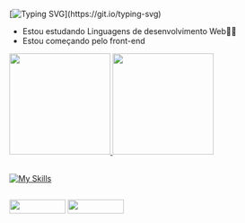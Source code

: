 
[![Typing SVG](https://readme-typing-svg.demolab.com?font=Fira+Code&duration=3500&pause=1000&background=FF25B900&width=435&lines=Ol%C3%A1!+Seja+muito+bem-vindo(a)!+~(%CB%98%E2%96%BE%CB%98~);Me+chamo+Lucas%2C+muito+prazer!;Sou+de+Campinas+-+SP;Se+desejar%2C+entre+em+contato+comigo+)](https://git.io/typing-svg)

- Estou estudando Linguagens de desenvolvimento Web👨‍💻
- Estou começando pelo front-end
          

 <div>
   <a href="https://github.com/LucasERMachado">
   <img height="180em" src="https://github-readme-stats.vercel.app/api?username=LucasERMachado&show_icons=true&theme=tokyonight&include_all_commits=true&count_private=true"/>
   <img height="180em" src="https://github-readme-stats.vercel.app/api/top-langs/?username=LucasERMachado&layout=compact&langs_count=6&theme=tokyonight"/>
</div><br>

[![My Skills](https://skillicons.dev/icons?i=js,html,css)](https://skillicons.dev)
    
  ## 

<div> 
 <a href ="mailto: lucasemachado.oficial@gmail.com"><img allign = "center" height = "25" width = "100" src="https://img.shields.io/badge/Gmail-D14836?style=for-the-badge&logo=gmail&logoColor=white" ></a>
 <a href ="https://wa.me/5519983421868"><img allign = "center" height = "25" width = "100" src="https://img.shields.io/badge/WhatsApp-25D366?style=for-the-badge&logo=whatsapp&logoColor=white"></a>
</div>
    

 
